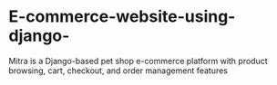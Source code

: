 # E-commerce-website-using-django-
Mitra is a Django-based pet shop e-commerce platform with product browsing, cart, checkout, and order management features
